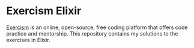 # Exercism Elixir

[Exercism](https://exercism.io) is an online, open-source, free coding platform that offers code practice and mentorship. This repository contains my solutions to the exercises in Elixir.


